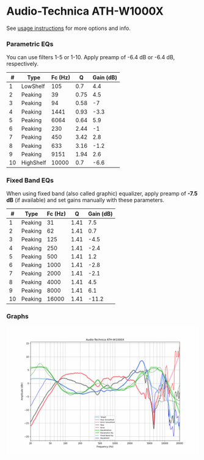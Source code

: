 # Audio-Technica ATH-W1000X
See [usage instructions](https://github.com/jaakkopasanen/AutoEq#usage) for more options and info.

### Parametric EQs
You can use filters 1-5 or 1-10. Apply preamp of -6.4 dB or -6.4 dB, respectively.

|   # | Type      |   Fc (Hz) |    Q |   Gain (dB) |
|-----|-----------|-----------|------|-------------|
|   1 | LowShelf  |       105 | 0.7  |         4.4 |
|   2 | Peaking   |        39 | 0.75 |         4.5 |
|   3 | Peaking   |        94 | 0.58 |        -7   |
|   4 | Peaking   |      1441 | 0.93 |        -3.3 |
|   5 | Peaking   |      6064 | 0.64 |         5.9 |
|   6 | Peaking   |       230 | 2.44 |        -1   |
|   7 | Peaking   |       450 | 3.42 |         2.8 |
|   8 | Peaking   |       633 | 3.16 |        -1.2 |
|   9 | Peaking   |      9151 | 1.94 |         2.6 |
|  10 | HighShelf |     10000 | 0.7  |        -6.6 |

### Fixed Band EQs
When using fixed band (also called graphic) equalizer, apply preamp of **-7.5 dB** (if available) and set gains manually with these parameters.

|   # | Type    |   Fc (Hz) |    Q |   Gain (dB) |
|-----|---------|-----------|------|-------------|
|   1 | Peaking |        31 | 1.41 |         7.5 |
|   2 | Peaking |        62 | 1.41 |         0.7 |
|   3 | Peaking |       125 | 1.41 |        -4.5 |
|   4 | Peaking |       250 | 1.41 |        -2.4 |
|   5 | Peaking |       500 | 1.41 |         1.2 |
|   6 | Peaking |      1000 | 1.41 |        -2.8 |
|   7 | Peaking |      2000 | 1.41 |        -2.1 |
|   8 | Peaking |      4000 | 1.41 |         4.5 |
|   9 | Peaking |      8000 | 1.41 |         6.1 |
|  10 | Peaking |     16000 | 1.41 |       -11.2 |

### Graphs
![](./Audio-Technica%20ATH-W1000X.png)
